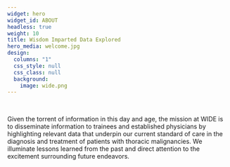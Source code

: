 ```yaml
---
widget: hero
widget_id: ABOUT
headless: true
weight: 10
title: Wisdom Imparted Data Explored
hero_media: welcome.jpg
design:
  columns: "1"
  css_style: null
  css_class: null
  background:
    image: wide.png
---
```

<br>

Given the torrent of information in this day and age, the mission at WIDE is to disseminate information to trainees and established physicians by highlighting relevant data that underpin our current standard of care in the diagnosis and treatment of patients with thoracic malignancies. We illuminate lessons  learned from the past and direct attention to the excitement surrounding future endeavors.